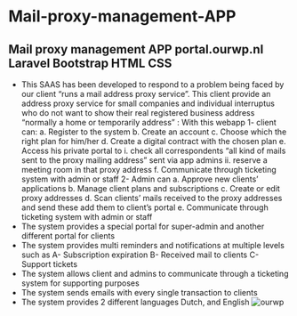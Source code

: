 # Mail-proxy-management-APP
Mail proxy management APP portal.ourwp.nl
Laravel
Bootstrap
HTML
CSS
------------------
-	This SAAS has been developed to respond to a problem being faced by our client “runs a mail address proxy service”. This client provide an address proxy service for small companies and individual interruptus who do not want to show their real registered business address “normally a home or temporarily address” :  With this webapp
1- client can:
a.	Register to the system
b.	Create an account 
c.	Choose which the right plan for him/her
d.	Create a digital contract with the chosen plan
e.	Access his private portal to 
i.	check all correspondents “all kind of mails sent to the proxy mailing address” sent via app admins
ii.	reserve a meeting room in that proxy address
f.	Communicate through ticketing system with admin or staff 
2-	Admin can
a.	Approve new clients’ applications
b.	Manage client plans and subscriptions 
c.	Create or edit proxy addresses
d.	Scan clients’ mails received to the proxy addresses and send these add them to client’s portal
e.	Communicate through ticketing system with admin or staff 
-	The system provides a special portal for super-admin and another different portal for clients
-	The system provides multi reminders and notifications at multiple levels such as
A-	Subscription expiration 
B-	Received mail to clients
C-	Support tickets
-	The system allows client and admins to communicate through a ticketing system for supporting purposes
-	The system sends emails with every single transaction to clients
-	The system provides 2 different languages Dutch, and English
![ourwp](https://user-images.githubusercontent.com/35220325/189677846-36dd5d2e-014a-48de-8f95-db182a2e4431.png)


